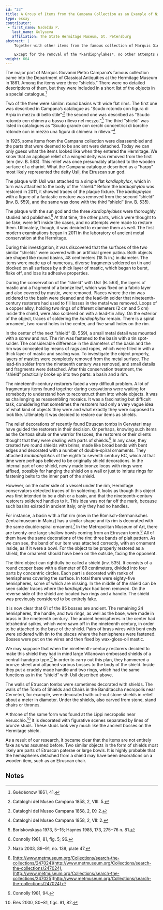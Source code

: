 ```yaml
---
id: "33"
title: A Group of Items from the Campana Collection as an Example of Nineteenth-Century Restoration
type: essay
contributor:
 - first_name: Nadežda P.
   last_name: Gulyaeva
   affiliation: The State Hermitage Museum, St. Petersburg
abstract: |
    Together with other items from the famous collection of Marquis Giovanni Pietro Campana, three so-called shields appeared in the Antiquities Department of the State Hermitage Museum in 1861. Two “shields” were hammered from a bronze sheet. Their wide, flat rims are decorated with a double-spiral ornament. The third “shield,” with a crudely made handle inside, was suspected to be entirely fake. In the center of the shields, Samnite *kardiophylakes* (chest bandoliers) were attached.

    Except for the removal of the *kardiophylakes*, no other attempts were made to restore these items. Preliminary examinations of the items were made in 2011 in the conservation laboratory of the Hermitage. It was discovered that some parts of the surface of two similar “shields” were covered with a false green patina. In the center of one “shield,” accurate round holes had been made, and on the inside newly fashioned bronze loops with rings had been attached. In the center of the second “shield” was mounted a small metal detail, perhaps for fastening a *kardiophylax*, which at that time may have been believed to be a kind of shield decoration. The bosses covering the surface of the third “shield” were in fact ancient.
weight: 604
---
```


The major part of Marquis Giovanni Pietro Campana’s famous collection came into the Department of Classical Antiquities at the Hermitage Museum in 1861. Among the items were three “shields.” There were no detailed descriptions of them, but they were included in a short list of the objects in a special catalogue.[^1]

Two of the three were similar: round basins with wide flat rims. The first one was described in Campana’s catalogue as “Scudo rotondo con figura di Arpia in mezzo di bello stile”;[^2] the second one was described as “Scudo rotondo con chimera a basso rilievo nel mezzo.”[^3] The third “shield” was listed in catalogues as “Scudo grande con cerchi concentrici di borchie rotonde con in mezzo una figura di chimera in rilievo.”[^4]

In 1925, some items from the Campana collection were disassembled and the parts that were deemed to be ancient were detached. Today we can only guess what the items looked like when they entered the Hermitage. We know that an appliqué relief of a winged deity was removed from the first item (inv. B. 563). This relief was once presumably attached to the wooden surface of a chariot. What the Campana catalogue described as a “harpy” most likely represented the deity Usil, the Etruscan sun god.

The plaque with Usil was attached to a simple flat *kardiophylax*, which in turn was attached to the body of the “shield.” Before the *kardiophylax* was restored in 2011, it showed traces of the plaque fixture. The *kardiophylax* with a figure of a fantastic creature was removed from the second “shield” (inv. B. 559), and the same was done with the third “shield” (inv. B. 535).

The plaque with the sun god and the three *kardiophylakes* were thoroughly studied and published.[^5] At that time, the other parts, which were thought to be fake, were left inside the cases, and no attempts were made to restore them. Ultimately, though, it was decided to examine them as well. The first modern examinations began in 2011 in the laboratory of ancient metal conservation at the Hermitage.

During this investigation, it was discovered that the surfaces of the two similar “shields” were covered with an artificial green patina. Both objects are shaped like round basins, 48 centimeters (18 ⅞ in.) in diameter. The items were made up of numerous, diverse fragments soldered on tin and blocked on all surfaces by a thick layer of mastic, which began to burst, flake off, and lose its adhesive properties.

During the conservation of the “shield” with Usil (B. 563), the layers of mastic and a fragment of a bronze leaf, which was fixed on a fabric layer and also covered by mastic, were removed. Places where the rim was soldered to the basin were cleaned and the lead-tin solder that nineteenth-century restorers had used to fill losses in the metal was removed. Loops of a copper alloy, holding two rings of different diameters (2 cm and 5 cm) inside the shield, were also soldered on with a lead-tin alloy. On the exterior of the object, traces of soldering the *kardiophylax* remain. There is a spiral ornament, two round holes in the center, and five small holes on the rim.

In the center of the next “shield” (B. 559), a small metal detail was mounted with a screw and nut. The rim was fastened to the basin with a tin spot-solder. The considerable difference in the diameters of the basin and the rim was concealed by means of rags and ropes, which were filled in with a thick layer of mastic and sealing wax. To investigate the object properly, layers of mastics were completely removed from the metal surface. The lead-tin solder from the nineteenth century was removed, and small details and fragments were detached. After this conservation treatment, the “shield” practically broke up into two parts: a basin and a rim.

The nineteenth-century restorers faced a very difficult problem. A lot of fragmentary items found together during excavations were waiting for somebody to understand how to reconstruct them into whole objects. It was as challenging as reassembling mosaics. It was a fascinating but difficult task, considering that sometimes the restorers had only a very vague idea of what kind of objects they were and what exactly they were supposed to look like. Ultimately it was decided to restore our items as shields.

The relief decorations of recently found Etruscan tombs in Cerveteri may have guided the restorers in their decision. Or perhaps, knowing such items as the Certosa situla or the warrior frescoes, the restorers or their clients thought that they were dealing with parts of shields.[^6] In any case, they created two round shields with brims, made like broad bands with bent edges and decorated with a number of double-spiral ornaments. They attached *kardiophylakes* of the eighth to seventh century BC, which at that time were perhaps believed to be originally shield decorations. In the internal part of one shield, newly made bronze loops with rings were affixed, possibly for hanging the shield on a wall or just to imitate rings for fastening belts to the inner part of the shield.

However, on the outer side of a vessel under the rim, Hermitage conservators detected traces of tin soldering. It looks as though this object was first intended to be a dish or a basin, and that the nineteenth-century restorers soldered handles to it. This idea was not far off the mark, because such basins existed in ancient Italy; only they had no handles.

For instance, a basin with a flat rim (now in the Römisch-Germanisches Zentralmuseum in Mainz) has a similar shape and its rim is decorated with the same double-spiral ornament.[^7] In the Metropolitan Museum of Art, there are twenty-one large shallow bowls coming from an Etruscan tomb.[^8] All of them have the same decorations of the rim: three bands of plait pattern. As we can see, the band of our item was attached correctly, with an ornament inside, as if it were a bowl. For the object to be properly restored as a shield, the ornament should have been on the outside, facing the opponent.

The third object can rightfully be called a shield (inv. 535). It consists of a round copper base with a diameter of 89 centimeters, divided into four parts by concentric circles. Each part is decorated with ranks of hemispheres covering the surface. In total there were eighty-five hemispheres, some of which are missing. In the middle of the shield can be seen solder traces where the *kardiophylax* had been removed. On the reverse side of the shield are located two rings and a handle. The shield was previously considered to be entirely fake.

It is now clear that 61 of the 85 bosses are ancient. The remaining 24 hemispheres, the handle, and two rings, as well as the base, were made in brass in the nineteenth century. The ancient hemispheres in the center had tetrahedral spikes, which were sawn off in the nineteenth century, in order to be attached to the base of the shield. Pairs of brass wires with bent ends were soldered with tin to the places where the hemispheres were fastened. Bosses were put on the wires and then fixed by wax-gloss-oil mastic.

We may suppose that when the nineteenth-century restorers decided to make this shield they had in mind large Villanovan embossed shields of a central-handgrip type.[^9] In order to carry out this plan, they hammered a bronze sheet and attached various bosses to the body of the shield. Inside they put a crudely made handle and two rings, which had the same functions as in the “shield” with Usil described above.

The walls of Etruscan tombs were sometimes decorated with shields. The walls of the Tomb of Shields and Chairs in the Banditaccha necropolis near Cerveteri, for example, were decorated with cut-out stone shields in relief about a meter in diameter. Under the shields, also carved from stone, stand chairs or thrones.

A throne of the same form was found at the Lippi necropolis near Verucchio.[^10] It is decorated with figurative scenes separated by lines of bronze studs. These studs look very much like the ancient bosses on the Hermitage shield.

As a result of our research, it became clear that the items are not entirely fake as was assumed before. Two similar objects in the form of shields most likely are parts of Etruscan paterae or large bowls. It is highly probable that the hemispheres detached from a shield may have been decorations on a wooden item, such as an Etruscan chair.

## Notes

[^1]: Guédéonow 1861, 41.

[^2]: Cataloghi del Museo Campana 1858, 2, VIII: 5.

[^3]: Cataloghi del Museo Campana 1858, 2, IX: 2.

[^4]: Cataloghi del Museo Campana 1858, 2, VII: 2.

[^5]: Boriskovskaya 1973, 5‒15; Haynes 1985, 173, 275‒76 n. 81.

[^6]: Connolly 1981, 81, fig. 5; 96.

[^7]: Nazo 2003, 89‒91, no. 138, plate 47.

[^8]: [http://www.metmuseum.org/Collections/search-the-collections/247024](http://www.metmuseum.org/Collections/search-the-collections/247024), [http://www.metmuseum.org/Collections/search-the-collections/247025](http://www.metmuseum.org/Collections/search-the-collections/247024)

[^9]: Connolly 1981, 94.

[^10]: Eles 2000, 80‒81, figs. 81, 82.

